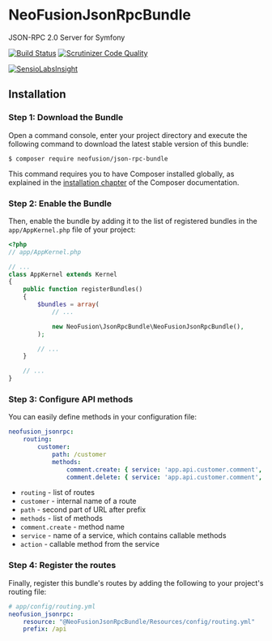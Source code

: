 # NeoFusionJsonRpcBundle

JSON-RPC 2.0 Server for Symfony

[![Build Status](https://travis-ci.com/NeoFusion/JsonRpcBundle.svg?branch=master)](https://travis-ci.com/NeoFusion/JsonRpcBundle)
[![Scrutinizer Code Quality](https://scrutinizer-ci.com/g/NeoFusion/JsonRpcBundle/badges/quality-score.png?b=master)](https://scrutinizer-ci.com/g/NeoFusion/JsonRpcBundle/?branch=master)

[![SensioLabsInsight](https://insight.sensiolabs.com/projects/4bfb5084-73f1-4aa5-bebc-aeaed9694f9b/big.png)](https://insight.sensiolabs.com/projects/4bfb5084-73f1-4aa5-bebc-aeaed9694f9b)

## Installation

### Step 1: Download the Bundle

Open a command console, enter your project directory and execute the
following command to download the latest stable version of this bundle:

```console
$ composer require neofusion/json-rpc-bundle
```

This command requires you to have Composer installed globally, as explained
in the [installation chapter](https://getcomposer.org/doc/00-intro.md)
of the Composer documentation.

### Step 2: Enable the Bundle

Then, enable the bundle by adding it to the list of registered bundles
in the `app/AppKernel.php` file of your project:

```php
<?php
// app/AppKernel.php

// ...
class AppKernel extends Kernel
{
    public function registerBundles()
    {
        $bundles = array(
            // ...

            new NeoFusion\JsonRpcBundle\NeoFusionJsonRpcBundle(),
        );

        // ...
    }

    // ...
}
```

### Step 3: Configure API methods

You can easily define methods in your configuration file:

```yaml
neofusion_jsonrpc:
    routing:
        customer:
            path: /customer
            methods:
                comment.create: { service: 'app.api.customer.comment', action: 'create' }
                comment.delete: { service: 'app.api.customer.comment', action: 'delete' }
```

* `routing` - list of routes
* `customer` - internal name of a route
* `path` - second part of URL after prefix
* `methods` - list of methods
* `comment.create` - method name
* `service` - name of a service, which contains callable methods
* `action` - callable method from the service

### Step 4: Register the routes

Finally, register this bundle's routes by adding the following to your project's routing file:

```yaml
# app/config/routing.yml
neofusion_jsonrpc:
    resource: "@NeoFusionJsonRpcBundle/Resources/config/routing.yml"
    prefix: /api
```
